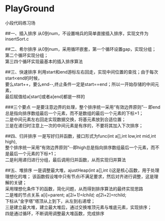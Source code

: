 # PlayGround
小段代码练习场          
   
##一、插入排序
从0到num，不设置哨兵的简单直接插入排序，实现文件为insertSort.c   


##二、希尔排序
从0到num，采用循环嵌套，第一个循环设置gap，实现分组；第二个循环实现分组；   
第三四个循环实现最基本的插入排序算法   

##三、快速排序
利用start和end游标左右回走，实现中间位置的查找；由于每次start<end的时候，   
要么start++，要么end--,终止条件一定是start==end；所以一开始存储的中间元素，   
最后赋值给a[start]或者a[end]都是一样的    

###三个要点
一是要注意边界的处理，整个排序统一采用“有效边界原则”--
即end总是指向排序数组最后一个元素，而不是数组的最后一个元素的下标+1；       
二是中间元素左右回走实现数据交换，将基元素放到合适位置；    
三是在递归时注意上一次的中间元素是有序的，不要将其加入下次排序；  


##四、归并排序
一是写好归并函数，接口形式为func(int a[],int low,int mid,int high),      
整个排序统一采用“有效边界原则”--即high总是指向排序数组最后一个元素，而不是最后一个元素的下标+1；       
二是利用递归进行分组，最后调用归并函数，从而实现归并算法    

##五、堆排序
一是调整最大堆，ajustHeap(int a[],int i)这是核心函数，用于处理理想化的堆； 
该函数假设堆中只有节点i不满足要求，然后对齐进行调整，这是理解的关键；   
采用理想化条件下的函数，简化问题，从而得到排序算法的最终实现思路  
二是堆的节点关系  a[i]=parent; a[2*i+1]=lchild; a[2*i+2]=rchild;  
下标从“金字塔”塔顶从上到下，从左到右递增；         
三是建立最大堆，建立最大堆后，通过交换堆顶元素与堆底元素，实现排序；        
四是通过循环，不断调用调整最大堆函数，完成排序  
   






